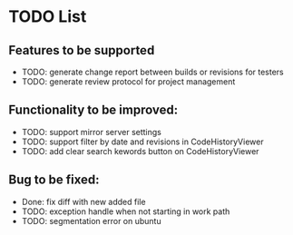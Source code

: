 TODO List
===========

Features to be supported
-----------
* TODO: generate change report between builds or revisions for testers 
* TODO: generate review protocol for project management


Functionality to be improved:
-----------
* TODO: support mirror server settings
* TODO: support filter by date and revisions in CodeHistoryViewer
* TODO: add clear search kewords button on CodeHistoryViewer

Bug to be fixed:
-----------
* Done: fix diff with new added file
* TODO: exception handle when not starting in work path
* TODO: segmentation error on ubuntu 
